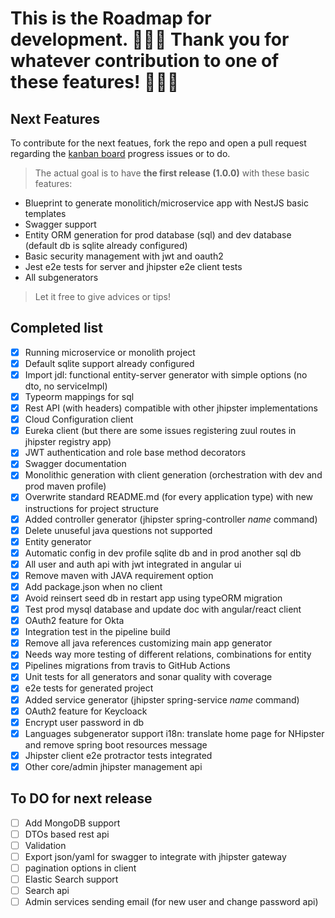 # This is the Roadmap for development. 🎉🎉🎉 Thank you for whatever contribution to one of these features! 🎉🎉🎉

## Next Features

To contribute for the next featues, fork the repo and open a pull request regarding the [kanban board](https://github.com/jhipster/generator-jhipster-nodejs/projects/1?fullscreen=true) progress issues or to do.

> The actual goal is to have **the first release (1.0.0)** with these basic features:

-   Blueprint to generate monolitich/microservice app with NestJS basic templates
-   Swagger support
-   Entity ORM generation for prod database (sql) and dev database (default db is sqlite already configured)
-   Basic security management with jwt and oauth2
-   Jest e2e tests for server and jhipster e2e client tests
-   All subgenerators

> Let it free to give advices or tips!

## Completed list

-   [x] Running microservice or monolith project
-   [x] Default sqlite support already configured
-   [x] Import jdl: functional entity-server generator with simple options (no dto, no serviceImpl)
-   [x] Typeorm mappings for sql
-   [x] Rest API (with headers) compatible with other jhipster implementations
-   [x] Cloud Configuration client
-   [x] Eureka client (but there are some issues registering zuul routes in jhipster registry app)
-   [x] JWT authentication and role base method decorators
-   [x] Swagger documentation
-   [x] Monolithic generation with client generation (orchestration with dev and prod maven profile)
-   [x] Overwrite standard README.md (for every application type) with new instructions for project structure
-   [x] Added controller generator (jhipster spring-controller _name_ command)
-   [x] Delete unuseful java questions not supported
-   [x] Entity generator
-   [x] Automatic config in dev profile sqlite db and in prod another sql db
-   [x] All user and auth api with jwt integrated in angular ui
-   [x] Remove maven with JAVA requirement option
-   [x] Add package.json when no client
-   [x] Avoid reinsert seed db in restart app using typeORM migration
-   [x] Test prod mysql database and update doc with angular/react client
-   [x] OAuth2 feature for Okta
-   [x] Integration test in the pipeline build
-   [x] Remove all java references customizing main app generator
-   [x] Needs way more testing of different relations, combinations for entity
-   [x] Pipelines migrations from travis to GitHub Actions
-   [x] Unit tests for all generators and sonar quality with coverage
-   [x] e2e tests for generated project
-   [x] Added service generator (jhipster spring-service _name_ command)
-   [x] OAuth2 feature for Keycloack
-   [x] Encrypt user password in db
-   [x] Languages subgenerator support i18n: translate home page for NHipster and remove spring boot resources message
-   [x] Jhipster client e2e protractor tests integrated
-   [x] Other core/admin jhipster management api

## To DO for next release

-   [ ] Add MongoDB support
-   [ ] DTOs based rest api
-   [ ] Validation
-   [ ] Export json/yaml for swagger to integrate with jhipster gateway
-   [ ] pagination options in client
-   [ ] Elastic Search support
-   [ ] Search api
-   [ ] Admin services sending email (for new user and change password api)
